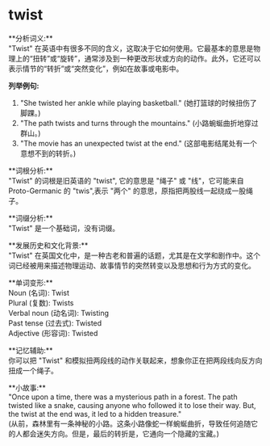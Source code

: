 # twist

\*\*分析词义:\*\*  
"Twist" 在英语中有很多不同的含义，这取决于它如何使用。它最基本的意思是物理上的“扭转”或“旋转”，通常涉及到一种更改形状或方向的动作。此外，它还可以表示情节的“转折”或“突然变化”，例如在故事或电影中。

  

**列举例句:**

  

1.  "She twisted her ankle while playing basketball." (她打篮球的时候扭伤了脚踝。)
2.  "The path twists and turns through the mountains." (小路蜿蜒曲折地穿过群山。)
3.  "The movie has an unexpected twist at the end." (这部电影结尾处有一个意想不到的转折。)

  

\*\*词根分析:\*\*  
"Twist" 的词根是旧英语的 "twist", 它的意思是 "绳子" 或 "线"，它可能来自 Proto-Germanic 的 "twis",表示 "两个" 的意思，原指把两股线一起绕成一股绳子。

  

\*\*词缀分析:\*\*  
"Twist" 是一个基础词，没有词缀。

  

\*\*发展历史和文化背景:\*\*  
"Twist" 在英国文化中，是一种古老和普遍的话题，尤其是在文学和剧作中。这个词已经被用来描述物理运动、故事情节的突然转变以及思想和行为方式的变化。

  

\*\*单词变形:\*\*  
Noun (名词): Twist  
Plural (复数): Twists  
Verbal noun (动名词): Twisting  
Past tense (过去式): Twisted  
Adjective (形容词): Twisted

  

\*\*记忆辅助:\*\*  
你可以把 "Twist" 和模拟扭两段线的动作关联起来，想象你正在把两段线向反方向扭成一个绳子。

  

\*\*小故事:\*\*  
"Once upon a time, there was a mysterious path in a forest. The path twisted like a snake, causing anyone who followed it to lose their way. But, the twist at the end was, it led to a hidden treasure."  
(从前，森林里有一条神秘的小路。这条小路像蛇一样蜿蜒曲折，导致任何追随它的人都会迷失方向。但是，最后的转折是，它通向一个隐藏的宝藏。)
